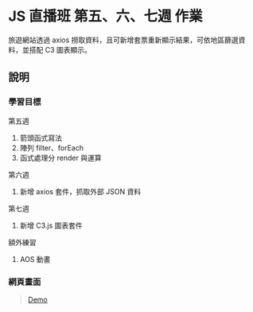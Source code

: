 # JS 直播班 第五、六、七週 作業

旅遊網站透過 axios 撈取資料，且可新增套票重新顯示結果，可依地區篩選資料，並搭配 C3 圖表顯示。

## 說明

### 學習目標

第五週

1. 箭頭函式寫法
2. 陣列 filter、forEach
3. 函式處理分 render 與運算

第六週

1. 新增 axios 套件，抓取外部 JSON 資料

第七週

1. 新增 C3.js 圖表套件

額外練習

1. AOS 動畫

### 網頁畫面

> [Demo](https://kumashow.github.io/Lets_Travel/)

